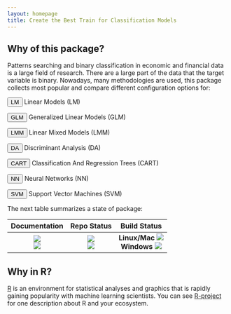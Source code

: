 ```yaml
---
layout: homepage
title: Create the Best Train for Classification Models
---
```

## Why of this package?
Patterns searching and binary classification in economic and financial data is a large field of research. There are a large part of the data that the target variable is binary. Nowadays, many methodologies are used, this package collects most popular and compare different configuration options for:

<p class="index-method"><button class="index-button LM-button">LM</button> Linear Models (LM)</p>
<p class="index-method"><button class="index-button GLM-button">GLM</button> Generalized Linear Models (GLM)</p>
<p class="index-method"><button class="index-button LMM-button">LMM</button> Linear Mixed Models (LMM) </p>
<p class="index-method"><button class="index-button DA-button">DA</button> Discriminant Analysis (DA) </p>
<p class="index-method"><button class="index-button CART-button">CART</button> Classification And Regression Trees (CART)</p>
<p class="index-method"><button class="index-button NN-button">NN</button> Neural Networks (NN) </p>
<p class="index-method"><button class="index-button SVM-button">SVM</button> Support Vector Machines (SVM) </p>



The next table summarizes a state of package:

| **Documentation** | **Repo Status** | **Build Status** | 
|:---:|:---:|:---:|
| [![][docs-img]][docs-url] <br> [![][rdrr-img]][rdrr-url] | [![][CRAN-Version-img]][CRAN-Version-url] <br> [![][MRAN-Version-img]][MRAN-Version-url] |  **Linux/Mac** [![][travis-img]][travis-url] <br> **Windows** [![][codecov-img]][codecov-url] | 

[docs-img]: https://img.shields.io/badge/docs-latest-blue.svg
[docs-url]: http://economistgame.github.io/OptimClassifier

[CRAN-Version-img]: https://www.r-pkg.org/badges/version/OptimClassifier
[CRAN-Version-url]: https://cran.r-project.org/web/packages/OptimClassifier/
[MRAN-Version-img]: https://img.shields.io/badge/MRAN-0.1.4-blue.svg
[MRAN-Version-url]: https://mran.microsoft.com/package/OptimClassifier


[travis-img]: https://travis-ci.org/economistgame/OptimClassifier.svg?branch=master
[travis-url]: https://travis-ci.org/economistgame/OptimClassifier
[codecov-img]: https://ci.appveyor.com/api/projects/status/f3h44m7jwr8ms9tf?svg=true
[codecov-url]: https://ci.appveyor.com/project/economistgame/optimclassifier
 
[rdrr-img]: https://img.shields.io/badge/rdrr-stable-blue.svg
[rdrr-url]: https://rdrr.io/cran/OptimClassifier/


## Why in R?
[R](https://www.r-project.org/)  is an environment for statistical analyses and graphics that is rapidly gaining popularity with machine learning scientists. You can see [R-project](https://www.r-project.org/about.html) for one description about R and your ecosystem.




